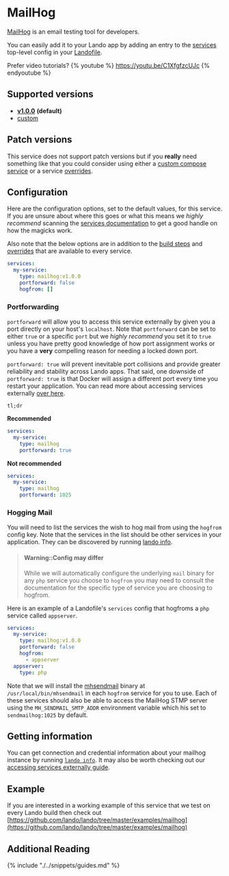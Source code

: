 MailHog
=======

[MailHog](https://github.com/mailhog/MailHog) is an email testing tool for developers.

You can easily add it to your Lando app by adding an entry to the [services](./../config/services.md) top-level config in your [Landofile](./../config/lando.html).

<!-- toc -->

Prefer video tutorials?
{% youtube %}
https://youtu.be/C1XfgfzcUJc
{% endyoutube %}

Supported versions
------------------

*   **[v1.0.0](https://hub.docker.com/r/mailhog/mailhog/)** **(default)**
*   [custom](./../config/services.md#advanced)

Patch versions
--------------

This service does not support patch versions but if you **really** need something like that you could consider using either a [custom compose service](./compose.md) or a service [overrides](./../config/services.md#overrides).

Configuration
-------------

Here are the configuration options, set to the default values, for this service. If you are unsure about where this goes or what this means we *highly recommend* scanning the [services documentation](./../config/services.md) to get a good handle on how the magicks work.

Also note that the below options are in addition to the [build steps](./../config/services.md#build-steps) and [overrides](./../config/services.md#overrides) that are available to every service.

```yaml
services:
  my-service:
    type: mailhog:v1.0.0
    portforward: false
    hogfrom: []
```

### Portforwarding

`portforward` will allow you to access this service externally by given you a port directly on your host's `localhost`. Note that `portforward` can be set to either `true` or a specific `port` but we *highly recommend* you set it to `true` unless you have pretty good knowledge of how port assignment works or you have a **very** compelling reason for needing a locked down port.

`portforward: true` will prevent inevitable port collisions and provide greater reliability and stability across Lando apps. That said, one downside of `portforward: true` is that Docker will assign a different port every time you restart your application. You can read more about accessing services externally [over here](./../guides/external-access.md).

`tl;dr`

**Recommended**

```yaml
services:
  my-service:
    type: mailhog
    portforward: true
```

**Not recommended**

```yaml
services:
  my-service:
    type: mailhog
    portforward: 1025
```

### Hogging Mail

You will need to list the services the wish to hog mail from using the `hogfrom` config key. Note that the services in the list should be other services in your application. They can be discovered by running [lando info](./../cli/info.md).

> #### Warning::Config may differ
>
> While we will automatically configure the underlying `mail` binary for any `php` service you choose to `hogfrom` you may need to consult the documentation for the specific type of service you are choosing to hogfrom.
>

Here is an example of a Landofile's `services` config that hogfroms a `php` service called `appserver`.

```yaml
services:
  my-service:
    type: mailhog:v1.0.0
    portforward: false
    hogfrom:
      - appserver
  appserver:
    type: php
```

Note that we will install the [mhsendmail](https://github.com/mailhog/mhsendmail) binary at `/usr/local/bin/mhsendmail` in each `hogfrom` service for you to use. Each of these services should also be able to access the MailHog STMP server using the `MH_SENDMAIL_SMTP_ADDR` environment variable which his set to `sendmailhog:1025` by default.

Getting information
-------------------

You can get connection and credential information about your mailhog instance by running [`lando info`](./../cli/info.md). It may also be worth checking out our [accessing services externally guide](./../guides/external-access.md).

Example
-------

If you are interested in a working example of this service that we test on every Lando build then check out
[https://github.com/lando/lando/tree/master/examples/mailhog](https://github.com/lando/lando/tree/master/examples/mailhog)

Additional Reading
------------------

{% include "./../snippets/guides.md" %}

